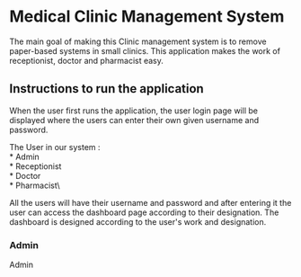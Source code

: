 # Medical Clinic Management System

  The main goal of making this Clinic management system is to remove paper-based systems in small clinics. This application makes the work of receptionist, doctor and pharmacist easy. 

## Instructions to run the application

  When the user first runs the application, the user login page will be displayed where the users can enter their own given username and password. 
  
  The User in our system :  <br/>
      * Admin <br/>
      * Receptionist <br/>
      * Doctor <br/>
      * Pharmacist\

  All the users will have their username and password and after entering it the user can access the dashboard page according to their designation. The dashboard is designed according to the user's work and designation.

### Admin 

  Admin
